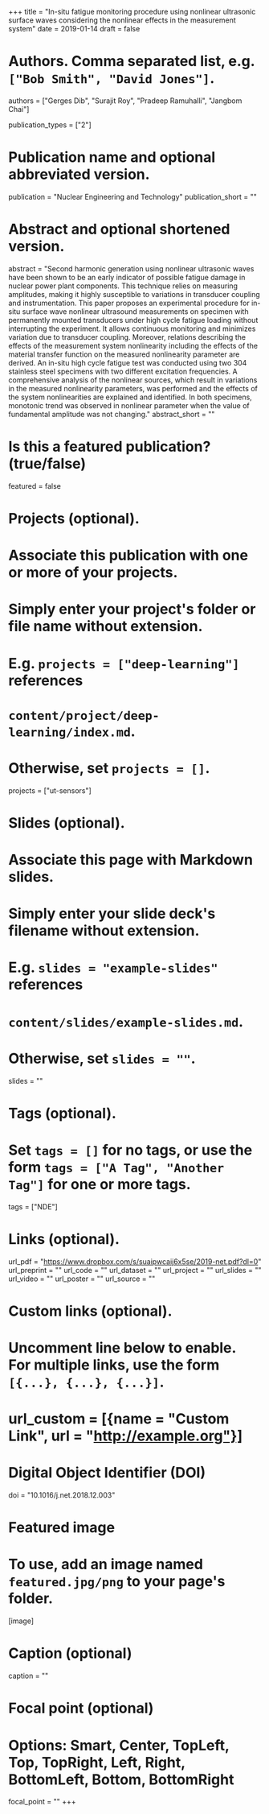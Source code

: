 +++
title = "In-situ fatigue monitoring procedure using nonlinear ultrasonic surface waves considering the nonlinear effects in the measurement system"
date = 2019-01-14
draft = false

# Authors. Comma separated list, e.g. `["Bob Smith", "David Jones"]`.
authors = ["Gerges Dib", "Surajit Roy", "Pradeep Ramuhalli", "Jangbom Chai"]

publication_types = ["2"]

# Publication name and optional abbreviated version.
publication = "Nuclear Engineering and Technology"
publication_short = ""

# Abstract and optional shortened version.
abstract = "Second harmonic generation using nonlinear ultrasonic waves have been shown to be an early indicator of possible fatigue damage in nuclear power plant components. This technique relies on measuring amplitudes, making it highly susceptible to variations in transducer coupling and instrumentation. This paper proposes an experimental procedure for in-situ surface wave nonlinear ultrasound measurements on specimen with permanently mounted transducers under high cycle fatigue loading without interrupting the experiment. It allows continuous monitoring and minimizes variation due to transducer coupling. Moreover, relations describing the effects of the measurement system nonlinearity including the effects of the material transfer function on the measured nonlinearity parameter are derived. An in-situ high cycle fatigue test was conducted using two 304 stainless steel specimens with two different excitation frequencies. A comprehensive analysis of the nonlinear sources, which result in variations in the measured nonlinearity parameters, was performed and the effects of the system nonlinearities are explained and identified. In both specimens, monotonic trend was observed in nonlinear parameter when the value of fundamental amplitude was not changing."
abstract_short = ""

# Is this a featured publication? (true/false)
featured = false

# Projects (optional).
#   Associate this publication with one or more of your projects.
#   Simply enter your project's folder or file name without extension.
#   E.g. `projects = ["deep-learning"]` references 
#   `content/project/deep-learning/index.md`.
#   Otherwise, set `projects = []`.
projects = ["ut-sensors"]

# Slides (optional).
#   Associate this page with Markdown slides.
#   Simply enter your slide deck's filename without extension.
#   E.g. `slides = "example-slides"` references 
#   `content/slides/example-slides.md`.
#   Otherwise, set `slides = ""`.
slides = ""

# Tags (optional).
#   Set `tags = []` for no tags, or use the form `tags = ["A Tag", "Another Tag"]` for one or more tags.
tags = ["NDE"]

# Links (optional).
url_pdf = "https://www.dropbox.com/s/suaipwcaij6x5se/2019-net.pdf?dl=0"
url_preprint = ""
url_code = ""
url_dataset = ""
url_project = ""
url_slides = ""
url_video = ""
url_poster = ""
url_source = ""

# Custom links (optional).
#   Uncomment line below to enable. For multiple links, use the form `[{...}, {...}, {...}]`.
# url_custom = [{name = "Custom Link", url = "http://example.org"}]

# Digital Object Identifier (DOI)
doi = "10.1016/j.net.2018.12.003"

# Featured image
# To use, add an image named `featured.jpg/png` to your page's folder. 
[image]
  # Caption (optional)
  caption = ""

  # Focal point (optional)
  # Options: Smart, Center, TopLeft, Top, TopRight, Left, Right, BottomLeft, Bottom, BottomRight
  focal_point = ""
+++
